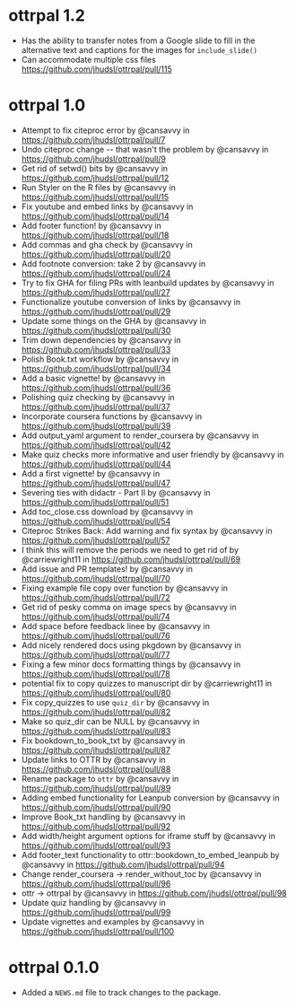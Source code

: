 
# ottrpal 1.2 

* Has the ability to transfer notes from a Google slide to fill in the alternative text and captions for the images for `include_slide()`
* Can accommodate multiple css files https://github.com/jhudsl/ottrpal/pull/115

# ottrpal 1.0

* Attempt to fix citeproc error by @cansavvy in https://github.com/jhudsl/ottrpal/pull/7
* Undo citeproc change -- that wasn't the problem by @cansavvy in https://github.com/jhudsl/ottrpal/pull/9
* Get rid of setwd() bits by @cansavvy in https://github.com/jhudsl/ottrpal/pull/12
* Run Styler on the R files by @cansavvy in https://github.com/jhudsl/ottrpal/pull/15
* Fix youtube and embed links  by @cansavvy in https://github.com/jhudsl/ottrpal/pull/14
* Add footer function! by @cansavvy in https://github.com/jhudsl/ottrpal/pull/18
* Add commas and gha check by @cansavvy in https://github.com/jhudsl/ottrpal/pull/20
* Add footnote conversion: take 2 by @cansavvy in https://github.com/jhudsl/ottrpal/pull/24
* Try to fix GHA for filing PRs with leanbuild updates by @cansavvy in https://github.com/jhudsl/ottrpal/pull/27
* Functionalize youtube conversion of links by @cansavvy in https://github.com/jhudsl/ottrpal/pull/29
* Update some things on the GHA  by @cansavvy in https://github.com/jhudsl/ottrpal/pull/30
* Trim down dependencies by @cansavvy in https://github.com/jhudsl/ottrpal/pull/33
* Polish Book.txt workflow  by @cansavvy in https://github.com/jhudsl/ottrpal/pull/34
* Add a basic vignette! by @cansavvy in https://github.com/jhudsl/ottrpal/pull/36
* Polishing quiz checking by @cansavvy in https://github.com/jhudsl/ottrpal/pull/37
* Incorporate coursera functions by @cansavvy in https://github.com/jhudsl/ottrpal/pull/39
* Add output_yaml argument to render_coursera by @cansavvy in https://github.com/jhudsl/ottrpal/pull/42
* Make quiz checks more informative and user friendly by @cansavvy in https://github.com/jhudsl/ottrpal/pull/44
* Add a first vignette! by @cansavvy in https://github.com/jhudsl/ottrpal/pull/47
* Severing ties with didactr - Part II by @cansavvy in https://github.com/jhudsl/ottrpal/pull/51
* Add toc_close.css download by @cansavvy in https://github.com/jhudsl/ottrpal/pull/54
* Citeproc Strikes Back: Add warning and fix syntax by @cansavvy in https://github.com/jhudsl/ottrpal/pull/57
* I think this will remove the periods we need to get rid of by @carriewright11 in https://github.com/jhudsl/ottrpal/pull/69
* Add issue and PR templates! by @cansavvy in https://github.com/jhudsl/ottrpal/pull/70
* Fixing example file copy over function by @cansavvy in https://github.com/jhudsl/ottrpal/pull/72
* Get rid of pesky comma on image specs by @cansavvy in https://github.com/jhudsl/ottrpal/pull/74
* Add space before feedback linee by @cansavvy in https://github.com/jhudsl/ottrpal/pull/76
* Add nicely rendered docs using pkgdown by @cansavvy in https://github.com/jhudsl/ottrpal/pull/77
* Fixing a few minor docs formatting things  by @cansavvy in https://github.com/jhudsl/ottrpal/pull/78
* potential fix to copy quizzes to manuscript dir by @carriewright11 in https://github.com/jhudsl/ottrpal/pull/80
* Fix copy_quizzes to use `quiz_dir` by @cansavvy in https://github.com/jhudsl/ottrpal/pull/82
* Make so quiz_dir can be NULL by @cansavvy in https://github.com/jhudsl/ottrpal/pull/83
* Fix bookdown_to_book_txt by @cansavvy in https://github.com/jhudsl/ottrpal/pull/87
* Update links to OTTR by @cansavvy in https://github.com/jhudsl/ottrpal/pull/88
* Rename package to `ottr` by @cansavvy in https://github.com/jhudsl/ottrpal/pull/89
* Adding embed functionality for Leanpub conversion by @cansavvy in https://github.com/jhudsl/ottrpal/pull/90
* Improve Book_txt handling by @cansavvy in https://github.com/jhudsl/ottrpal/pull/92
* Add width/height argument options for iframe stuff by @cansavvy in https://github.com/jhudsl/ottrpal/pull/93
* Add footer_text functionality to ottr::bookdown_to_embed_leanpub by @cansavvy in https://github.com/jhudsl/ottrpal/pull/94
* Change render_coursera -> render_without_toc by @cansavvy in https://github.com/jhudsl/ottrpal/pull/96
* ottr -> ottrpal by @cansavvy in https://github.com/jhudsl/ottrpal/pull/98
* Update quiz handling by @cansavvy in https://github.com/jhudsl/ottrpal/pull/99
* Update vignettes and examples by @cansavvy in https://github.com/jhudsl/ottrpal/pull/100

# ottrpal 0.1.0

* Added a `NEWS.md` file to track changes to the package.
